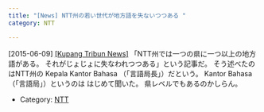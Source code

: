 ```yaml
---
title: "[News] NTT州の若い世代が地方語を失ないつつある "
category: NTT

---
```


[2015-06-09] [[Kupang Tribun News]](http://kupang.tribunnews.com/2015/06/09/generasi-muda-di-ntt-mulai-lupa-bahasa-daerah)  「NTT州では一つの県に一つ以上の地方語がある。
それがじょじょに失なわれつつある」という記事だ。
そう述べたのはNTT州の
Kepala Kantor Bahasa （「言語局長」）だという。
Kantor Bahasa （「言語局」）というのは
はじめて聞いた。
県レベルでもあるのかしらん。

- Category: [NTT](https://merapano.github.io/categories.html#NTT)


